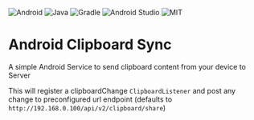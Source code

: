![Android](https://img.shields.io/badge/Android-3DDC84?style=for-the-badge&logo=android&logoColor=white)
![Java](https://img.shields.io/badge/java-%23ED8B00.svg?style=for-the-badge&logo=java&logoColor=white)
![Gradle](https://img.shields.io/badge/Gradle-02303A.svg?style=for-the-badge&logo=Gradle&logoColor=white)
![Android Studio](https://img.shields.io/badge/Android%20Studio-3DDC84.svg?style=for-the-badge&logo=android-studio&logoColor=white)
![MIT](https://img.shields.io/badge/License-MIT-blue.svg?style=for-the-badge&logoColor=white)

# Android Clipboard Sync

A simple Android Service to send clipboard content from your device to Server

This will register a clipboardChange `ClipboardListener` and post any change to 
preconfigured url endpoint (defaults to `http://192.168.0.100/api/v2/clipboard/share`)